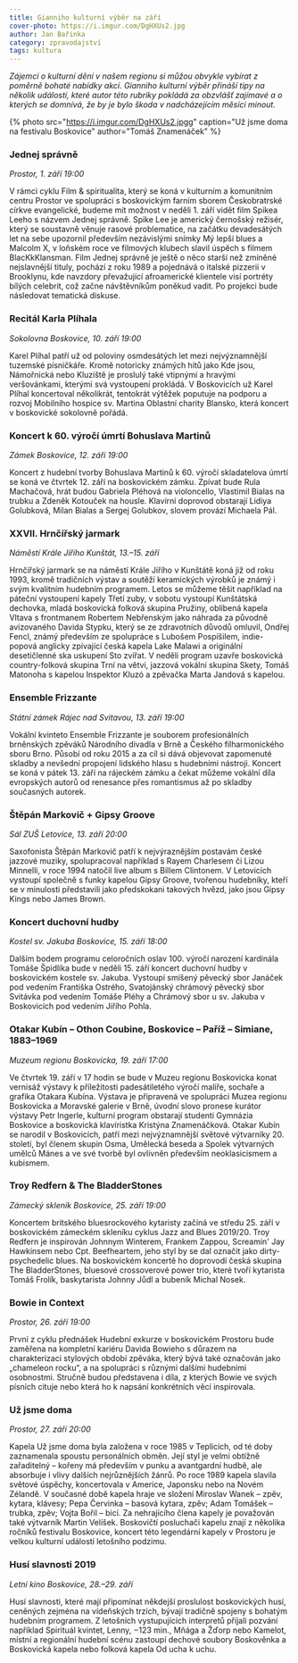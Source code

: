 ```yaml
---
title: Gianniho kulturní výběr na září
cover-photo: https://i.imgur.com/DgHXUs2.jpg
author: Jan Bařinka
category: zpravodajství
tags: kultura
---
```


*Zájemci o kulturní dění v našem regionu si můžou obvykle vybírat z poměrně bohaté nabídky akcí. Gianniho kulturní výběr přináší tipy na několik událostí, které autor této rubriky pokládá za obzvlášť zajímavé a o kterých se domnívá, že by je bylo škoda v nadcházejícím měsíci minout.*

{% photo src="https://i.imgur.com/DgHXUs2.jpgg" caption="Už jsme doma na festivalu Boskovice" author="Tomáš Znamenáček" %}

### Jednej správně

*Prostor, 1. září 19:00*

V rámci cyklu Film & spiritualita, který se koná v kulturním a komunitním centru Prostor ve spolupráci s boskovickým farním sborem Českobratrské církve evangelické, budeme mít možnost v neděli 1. září vidět film Spikea Leeho s názvem Jednej správně. Spike Lee je americký černošský režisér, který se soustavně věnuje rasové problematice, na začátku devadesátých let na sebe upozornil především nezávislými snímky Mý lepší blues a Malcolm X, v loňském roce ve filmových klubech slavil úspěch s filmem BlacKkKlansman. Film Jednej správně je ještě o něco starší než zmíněné nejslavnější tituly, pochází z roku 1989 a pojednává o italské pizzerii v Brooklynu, kde navzdory převažující afroamerické klientele visí portréty bílých celebrit, což začne návštěvníkům poněkud vadit. Po projekci bude následovat tematická diskuse.

### Recitál Karla Plíhala

*Sokolovna Boskovice, 10. září 19:00*

Karel Plíhal patří už od poloviny osmdesátých let mezi nejvýznamnější tuzemské písničkáře. Kromě notoricky známých hitů jako Kde jsou, Námořnická nebo Kluziště je proslulý také vtipnými a hravými veršovánkami, kterými svá vystoupení prokládá. V Boskovicích už Karel Plíhal koncertoval několikrát, tentokrát výtěžek poputuje na podporu a rozvoj Mobilního hospice sv. Martina Oblastní charity Blansko, která koncert v boskovické sokolovně pořádá.

### Koncert k 60. výročí úmrtí Bohuslava Martinů

*Zámek Boskovice, 12. září 19:00*

Koncert z hudební tvorby Bohuslava Martinů k 60. výročí skladatelova úmrtí se koná ve čtvrtek 12. září na boskovickém zámku. Zpívat bude Rula Machačová, hrát budou Gabriela Pléhová na violoncello, Vlastimil Bialas na trubku a Zdeněk Kotouček na housle. Klavírní doprovod obstarají Lidiya Golubková, Milan Bialas a Sergej Golubkov, slovem provází Michaela Pál.

### XXVII. Hrnčířský jarmark

*Náměstí Krále Jiřího Kunštát, 13.–15. září*

Hrnčířský jarmark se na náměstí Krále Jiřího v Kunštátě koná již od roku 1993, kromě tradičních výstav a soutěží keramických výrobků je známý i svým kvalitním hudebním programem. Letos se můžeme těšit například na páteční vystoupení kapely Třetí zuby, v sobotu vystoupí Kunštátská dechovka, mladá boskovická folková skupina Pružiny, oblíbená kapela Vltava s frontmanem Robertem Nebřenským jako náhrada za původně avizovaného Davida Stypku, který se ze zdravotních důvodů omluvil, Ondřej Fencl, známý především ze spolupráce s Lubošem Pospíšilem, indie-popová anglicky zpívající česká kapela Lake Malawi a originální desetičlenné ska uskupení Sto zvířat. V neděli program uzavře boskovická country-folková skupina Trní na větvi, jazzová vokální skupina Skety, Tomáš Matonoha s kapelou Inspektor Kluzó a zpěvačka Marta Jandová s kapelou.

### Ensemble Frizzante

*Státní zámek Rájec nad Svitavou, 13. září 19:00*

Vokální kvinteto Ensemble Frizzante je souborem profesionálních brněnských zpěváků Národního divadla v Brně a Českého filharmonického sboru Brno. Působí od roku 2015 a za cíl si dává objevovat zapomenuté skladby a nevšední propojení lidského hlasu s hudebními nástroji. Koncert se koná v pátek 13. září na rájeckém zámku a čekat můžeme vokální díla evropských autorů od renesance přes romantismus až po skladby současných autorek.

### Štěpán Markovič + Gipsy Groove

*Sál ZUŠ Letovice, 13. září 20:00*

Saxofonista Štěpán Markovič patří k nejvýraznějším postavám české jazzové muziky, spolupracoval například s Rayem Charlesem či Lizou Minnelli, v roce 1994 natočil live album s Billem Clintonem. V Letovicích vystoupí společně s funky kapelou Gipsy Groove, tvořenou hudebníky, kteří se v minulosti představili jako předskokani takových hvězd, jako jsou Gipsy Kings nebo James Brown.

### Koncert duchovní hudby

*Kostel sv. Jakuba Boskovice, 15. září 18:00*

Dalším bodem programu celoročních oslav 100. výročí narození kardinála Tomáše Špidlíka bude v neděli 15. září koncert duchovní hudby v boskovickém kostele sv. Jakuba. Vystoupí smíšený pěvecký sbor Janáček pod vedením Františka Ostrého, Svatojánský chrámový pěvecký sbor Svitávka pod vedením Tomáše Pléhy a Chrámový sbor u sv. Jakuba v Boskovicích pod vedením Jiřího Pohla.

### Otakar Kubín – Othon Coubine, Boskovice – Paříž – Simiane, 1883–1969

*Muzeum regionu Boskovicka, 19. září 17:00*

Ve čtvrtek 19. září v 17 hodin se bude v Muzeu regionu Boskovicka konat vernisáž výstavy k příležitosti padesátiletého výročí malíře, sochaře a grafika Otakara Kubína. Výstava je připravená ve spolupráci Muzea regionu Boskovicka a Moravské galerie v Brně, úvodní slovo pronese kurátor výstavy Petr Ingerle, kulturní program obstarají studenti Gymnázia Boskovice a boskovická klavíristka Kristýna Znamenáčková. Otakar Kubín se narodil v Boskovicích, patří mezi nejvýznamnější světové výtvarníky 20. století, byl členem skupin Osma, Umělecká beseda a Spolek výtvarných umělců Mánes a ve své tvorbě byl ovlivněn především neoklasicismem a kubismem.

### Troy Redfern & The BladderStones

*Zámecký skleník Boskovice, 25. září 19:00*

Koncertem britského bluesrockového kytaristy začíná ve středu 25. září v boskovickém zámeckém skleníku cyklus Jazz and Blues 2019/20. Troy Redfern je inspirován Johnnym Winterem, Frankem Zappou, Screamin' Jay Hawkinsem nebo Cpt. Beefheartem, jeho styl by se dal označit jako dirty-psychedelic blues. Na boskovickém koncertě ho doprovodí česká skupina The BladderStones, bluesové crossoverové power trio, které tvoří kytarista Tomáš Frolík, baskytarista Johnny Jůdl a bubeník Michal Nosek.

### Bowie in Context

*Prostor, 26. září 19:00*

První z cyklu přednášek Hudební exkurze v boskovickém Prostoru bude zaměřena na kompletní kariéru Davida Bowieho s důrazem na charakterizaci stylových období zpěváka, který bývá také označován jako „chameleon rocku“, a na spolupráci s různými dalšími hudebními osobnostmi. Stručně budou představena i díla, z kterých Bowie ve svých písních cituje nebo která ho k napsání konkrétních věcí inspirovala.

### Už jsme doma

*Prostor, 27. září 20:00*

Kapela Už jsme doma byla založena v roce 1985 v Teplicích, od té doby zaznamenala spoustu personálních obměn. Její styl je velmi obtížně zařaditelný – kořeny má především v punku a avantgardní hudbě, ale absorbuje i vlivy dalších nejrůznějších žánrů. Po roce 1989 kapela slavila světové úspěchy, koncertovala v Americe, Japonsku nebo na Novém Zélandě. V současné době kapela hraje ve složení Miroslav Wanek – zpěv, kytara, klávesy; Pepa Červinka – basová kytara, zpěv; Adam Tomášek – trubka, zpěv; Vojta Bořil – bicí. Za nehrajícího člena kapely je považován také výtvarník Martin Velíšek. Boskovičtí posluchači kapelu znají z několika ročníků festivalu Boskovice, koncert této legendární kapely v Prostoru je velkou kulturní událostí letošního podzimu.

### Husí slavnosti 2019

*Letní kino Boskovice, 28.–29. září*

Husí slavnosti, které mají připomínat někdejší proslulost boskovických husí, ceněných zejména na vídeňských trzích, bývají tradičně spojeny s bohatým hudebním programem. Z letošních vystupujících interpretů přijali pozvání například Spirituál kvintet, Lenny, −123 min., Mňága a Žďorp nebo Kamelot, místní a regionální hudební scénu zastoupí dechové soubory Boskověnka a Boskovická kapela nebo folková kapela Od ucha k uchu.
